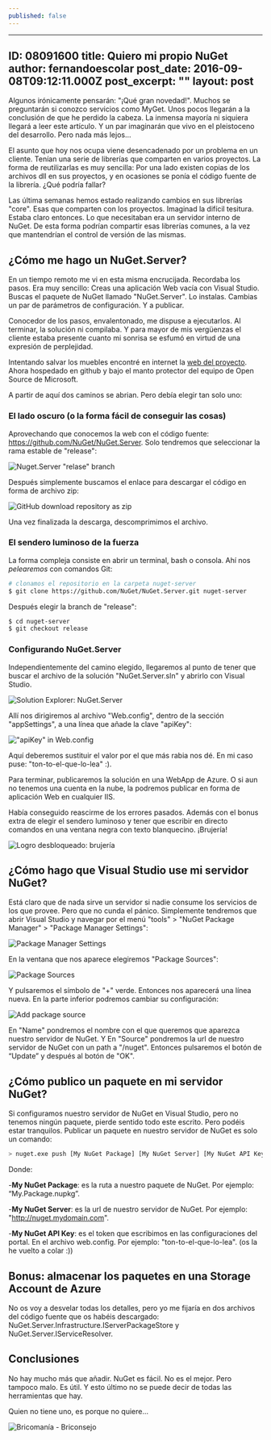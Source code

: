 ```yaml
---
published: false
---
```

---
ID: 08091600
title: Quiero mi propio NuGet
author: fernandoescolar
post_date: 2016-09-08T09:12:11.000Z
post_excerpt: ""
layout: post
---
Algunos irónicamente pensarán: "¡Qué gran novedad!". Muchos se preguntarán si conozco servicios como MyGet. Unos pocos llegarán a la conclusión de que he perdido la cabeza. La inmensa mayoría ni siquiera llegará a leer este artículo. Y un par imaginarán que vivo en el pleistoceno del desarrollo. Pero nada más lejos...
<!--break-->

El asunto que hoy nos ocupa viene desencadenado por un problema en un cliente. Tenían una serie de librerías que comparten en varios proyectos. La forma de reutilizarlas es muy sencilla: Por una lado existen copias de los archivos dll en sus proyectos, y en ocasiones se ponía el código fuente de la librería. ¿Qué podría fallar? 

Las última semanas hemos estado realizando cambios en sus librerías "core". Esas que comparten con los proyectos. Imaginad la difícil tesitura. Estaba claro entonces. Lo que necesitaban era un servidor interno de NuGet. De esta forma podrían compartir esas librerías comunes, a la vez que mantendrían el control de versión de las mismas.

## ¿Cómo me hago un NuGet.Server?
En un tiempo remoto me vi en esta misma encrucijada. Recordaba los pasos. Era muy sencillo: Creas una aplicación Web vacía con Visual Studio. Buscas el paquete de NuGet llamado "NuGet.Server". Lo instalas. Cambias un par de parámetros de configuración. Y a publicar.

Conocedor de los pasos, envalentonado, me dispuse a ejecutarlos. Al terminar, la solución ni compilaba. Y para mayor de mis vergüenzas el cliente estaba presente cuanto mi sonrisa se esfumó en virtud de una expresión de perplejidad.

Intentando salvar los muebles encontré en internet la [web del proyecto](https://github.com/NuGet/NuGet.Server "NuGet.Server on GitHub"). Ahora hospedado en github y bajo el manto protector del equipo de Open Source de Microsoft.

A partir de aquí dos caminos se abrian. Pero debía elegir tan solo uno:

### El lado oscuro (o la forma fácil de conseguir las cosas)
Aprovechando que conocemos la web con el código fuente: https://github.com/NuGet/NuGet.Server. Solo tendremos que seleccionar la rama estable de "release":

![Nuget.Server "relase" branch]({{site.baseurl}}/public/uploads/2016/09/github-nuget-1.png)

Después simplemente buscamos el enlace para descargar el código en forma de archivo zip:

![GitHub download repository as zip]({{site.baseurl}}/public/uploads/2016/09/github-nuget-2.png)

Una vez finalizada la descarga, descomprimimos el archivo.

### El sendero luminoso de la fuerza
La forma compleja consiste en abrir un terminal, bash o consola. Ahí nos _pelearemos_ con comandos Git:

```bash
# clonamos el repositorio en la carpeta nuget-server
$ git clone https://github.com/NuGet/NuGet.Server.git nuget-server
```

Después elegir la branch de "release":

```bash
$ cd nuget-server
$ git checkout release
```

### Configurando NuGet.Server
Independientemente del camino elegido, llegaremos al punto de tener que buscar el archivo de la solución "NuGet.Server.sln" y abrirlo con Visual Studio.

![Solution Explorer: NuGet.Server]({{site.baseurl}}/public/uploads/2016/09/vs-nuget-1.png)

Allí nos dirigiremos al archivo "Web.config", dentro de la sección "appSettings", a una línea que añade la clave "apiKey":

!["apiKey" in Web.config]({{site.baseurl}}/public/uploads/2016/09/vs-nuget-2.png)

Aquí deberemos sustituir el valor por el que más rabia nos dé. En mi caso puse: "ton-to-el-que-lo-lea" :).

Para terminar, publicaremos la solución en una WebApp de Azure. O si aun no tenemos una cuenta en la nube, la podremos publicar en forma de aplicación Web en cualquier IIS.

Había conseguido reascirme de los errores pasados. Además con el bonus extra de elegir el sendero luminoso y tener que escribir en directo comandos en una ventana negra con texto blanquecino. ¡Brujería!

![Logro desbloqueado: brujería]({{site.baseurl}}/public/uploads/2016/09/Fernando+ha+usado+brujería.gif)

## ¿Cómo hago que Visual Studio use mi servidor NuGet?
Está claro que de nada sirve un servidor si nadie consume los servicios de los que provee. Pero que no cunda el pánico. Simplemente tendremos que abrir Visual Studio y navegar por el menú "tools" > "NuGet Package Manager" > "Package Manager Settings":

![Package Manager Settings]({{site.baseurl}}/public/uploads/2016/09/vs-add-nuget-server-1.png)

En la ventana que nos aparece elegiremos "Package Sources":

![Package Sources]({{site.baseurl}}/public/uploads/2016/09/vs-add-nuget-server-2.png)

Y pulsaremos el símbolo de "+" verde. Entonces nos aparecerá una línea nueva. En la parte inferior podremos cambiar su configuración:

![Add package source]({{site.baseurl}}/public/uploads/2016/09/vs-add-nuget-server-3.png)

En "Name" pondremos el nombre con el que queremos que aparezca nuestro servidor de NuGet. Y En "Source" pondremos la url de nuestro servidor de NuGet con un path a "/nuget".
Entonces pulsaremos el botón de “Update” y después al botón de "OK".

## ¿Cómo publico un paquete en mi servidor NuGet?
Si configuramos nuestro servidor de NuGet en Visual Studio, pero no tenemos ningún paquete, pierde sentido todo este escrito. Pero podéis estar tranquilos. Publicar un paquete en nuestro servidor de NuGet es solo un comando:

```bash
> nuget.exe push [My NuGet Package] [My NuGet Server] [My NuGet API Key]
```

Donde:

-**My NuGet Package**: es la ruta a nuestro paquete de NuGet. Por ejemplo: “My.Package.nupkg”.

-**My NuGet Server**: es la url de nuestro servidor de NuGet. Por ejemplo: "http://nuget.mydomain.com".

-**My NuGet API Key**: es el token que escribimos en las configuraciones del portal. En el archivo web.config. Por ejemplo: "ton-to-el-que-lo-lea". (os la he vuelto a colar :))

## Bonus: almacenar los paquetes en una Storage Account de Azure
No os voy a desvelar todas los detalles, pero yo me fijaría en dos archivos del código fuente que os habéis descargado: NuGet.Server.Infrastructure.IServerPackageStore y NuGet.Server.IServiceResolver.

## Conclusiones
No hay mucho más que añadir. NuGet es fácil. No es el mejor. Pero tampoco malo. Es útil. Y esto último no se puede decir de todas las herramientas que hay.

Quien no tiene uno, es porque no quiere...


![Bricomanía - Briconsejo]({{site.baseurl}}/public/uploads/2016/09/CncpsOKXEAAZ7VC.jpg)
